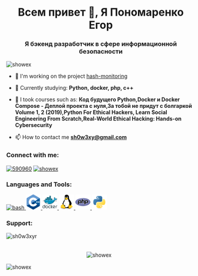 <h1 align="center">Всем привет 👋, Я Пономаренко Егор</h1>
<h3 align="center">Я бэкенд разработчик в сфере информационной безопасности</h3>

<p align="left"> <img src="https://komarev.com/ghpvc/?username=showex&label=Profile%20views&color=0e75b6&style=flat" alt="showex" /> </p>

- 🔭 I'm working on the project [hash-monitoring](https://github.com/show3x/hash-monitoring)

- 🌱 Currently studying: **Python, docker, php, c++**

- 💬 I took courses such as: **Код будущего Python,Docker и Docker Compose - Деплой проекта с нуля,За тобой не придут с болгаркой Volume 1, 2 (2019),Python For Ethical Hackers, Learn Social Engineering From Scratch,Real-World Ethical Hacking: Hands-on Cybersecurity**

- 📫 How to contact me **sh0w3xy@gmail.com**

<h3 align="left">Connect with me:</h3>
<p align="left">
<a href="https://stackoverflow.com/users/590960" target="blank"><img align="center" src="https://raw.githubusercontent.com/rahuldkjain/github-profile-readme-generator/master/src/images/icons/Social/stack-overflow.svg" alt="590960" height="30" width="40" /></a>
<a href="https://www.youtube.com/c/showex" target="blank"><img align="center" src="https://raw.githubusercontent.com/rahuldkjain/github-profile-readme-generator/master/src/images/icons/Social/youtube.svg" alt="showex" height="30" width="40" /></a>
</p>

<h3 align="left">Languages and Tools:</h3>
<p align="left"> <a href="https://www.gnu.org/software/bash/" target="_blank" rel="noreferrer"> <img src="https://www.vectorlogo.zone/logos/gnu_bash/gnu_bash-icon.svg" alt="bash" width="40" height="40"/> </a> <a href="https://www.w3schools.com/cpp/" target="_blank" rel="noreferrer"> <img src="https://raw.githubusercontent.com/devicons/devicon/master/icons/cplusplus/cplusplus-original.svg" alt="cplusplus" width="40" height="40"/> </a> <a href="https://www.docker.com/" target="_blank" rel="noreferrer"> <img src="https://raw.githubusercontent.com/devicons/devicon/master/icons/docker/docker-original-wordmark.svg" alt="docker" width="40" height="40"/> </a> <a href="https://www.linux.org/" target="_blank" rel="noreferrer"> <img src="https://raw.githubusercontent.com/devicons/devicon/master/icons/linux/linux-original.svg" alt="linux" width="40" height="40"/> </a> <a href="https://www.php.net" target="_blank" rel="noreferrer"> <img src="https://raw.githubusercontent.com/devicons/devicon/master/icons/php/php-original.svg" alt="php" width="40" height="40"/> </a> <a href="https://www.python.org" target="_blank" rel="noreferrer"> <img src="https://raw.githubusercontent.com/devicons/devicon/master/icons/python/python-original.svg" alt="python" width="40" height="40"/> </a> </p>

<h3 align="left">Support:</h3>
<p><a href="https://www.buymeacoffee.com/sh0w3xyr"> <img align="left" src="https://cdn.buymeacoffee.com/buttons/v2/default-yellow.png" height="50" width="210" alt="sh0w3xyr" /></a></p><br><br>

<p>&nbsp;<img align="center" src="https://github-readme-stats.vercel.app/api?username=showex&show_icons=true&locale=en" alt="showex" /></p>

<p><img align="center" src="https://github-readme-streak-stats.herokuapp.com/?user=showex&" alt="showex" /></p>


